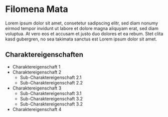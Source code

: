 # Filomena Mata

Lorem ipsum dolor sit amet, consetetur sadipscing elitr, sed diam nonumy eirmod tempor invidunt ut labore et dolore magna aliquyam erat, sed diam voluptua. At vero eos et accusam et justo duo dolores et ea rebum. Stet clita kasd gubergren, no sea takimata sanctus est Lorem ipsum dolor sit amet.

## Charaktereigenschaften

* Charaktereigenschaft 1
* Charaktereigenschaft 2
    * Sub-Charaktereigenschaft 2.1
    * Sub-Charaktereigenschaft 2.2
* Charaktereigenschaft 3
    * Sub-Charaktereigenschaft 3.1
    * Sub-Charaktereigenschaft 3.2
    * Sub-Charaktereigenschaft 3.2
* Charaktereigenschaft 4